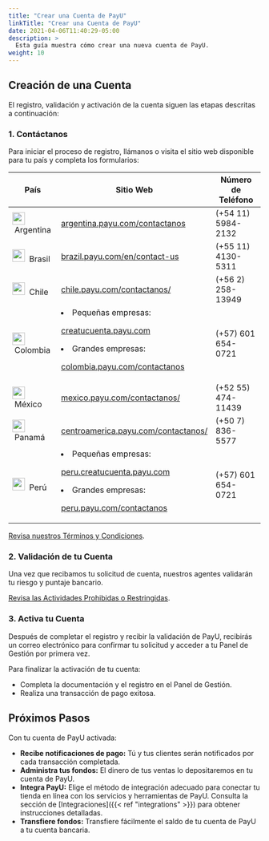 ```yaml
---
title: "Crear una Cuenta de PayU"
linkTitle: "Crear una Cuenta de PayU"
date: 2021-04-06T11:40:29-05:00
description: >
  Esta guía muestra cómo crear una nueva cuenta de PayU.
weight: 10
---
```


## Creación de una Cuenta
El registro, validación y activación de la cuenta siguen las etapas descritas a continuación:

### 1. Contáctanos
Para iniciar el proceso de registro, llámanos o visita el sitio web disponible para tu país y completa los formularios:

| País | Sitio Web | Número de Teléfono |
|---|---|---|
| <img src="/assets/Argentina.png" width="25px"/> &nbsp;Argentina | <a href="https://argentina.payu.com/contactanos" target="_blank">argentina.payu.com/contactanos</a> | (+54 11) 5984-2132 |
| <img src="/assets/Brasil.png" width="25px"/> &nbsp;Brasil | <a href="https://brazil.payu.com/en/contact-us" target="_blank">brazil.payu.com/en/contact-us</a> | (+55 11) 4130-5311 |
| <img src="/assets/Chile.png" width="25px"/> &nbsp;Chile | <a href="https://chile.payu.com/contactanos/" target="_blank">chile.payu.com/contactanos/</a> | (+56 2) 258-13949 |
| <img src="/assets/Colombia.png" width="25px"/> &nbsp;Colombia | <li> Pequeñas empresas: <p><a href="https://creatucuenta.payu.com" target="_blank">creatucuenta.payu.com</a> <li> Grandes empresas: <p><a href="https://colombia.payu.com/contactanos" target="_blank">colombia.payu.com/contactanos</a> | (+57) 601 654-0721 |
| <img src="/assets/Mexico.png" width="25px"/> &nbsp;México | <a href="https://mexico.payu.com/contactanos" target="_blank">mexico.payu.com/contactanos/</a> | (+52 55) 474-11439 |
| <img src="/assets/Panama.png" width="25px"/> &nbsp;Panamá | <a href="https://centroamerica.payu.com/contactanos" target="_blank">centroamerica.payu.com/contactanos/</a> | (+50 7) 836-5577 |
| <img src="/assets/Peru.png" width="25px"/> &nbsp;Perú | <li> Pequeñas empresas: <p><a href="https://peru.creatucuenta.payu.com" target="_blank">peru.creatucuenta.payu.com</a> <li> Grandes empresas: <p><a href="https://peru.payu.com/contactanos" target="_blank">peru.payu.com/contactanos</a> | (+57) 601 654-0721 |

[Revisa nuestros Términos y Condiciones](https://legal.payulatam.com/ES/terminos_y_condiciones_comercios.html).

### 2. Validación de tu Cuenta
Una vez que recibamos tu solicitud de cuenta, nuestros agentes validarán tu riesgo y puntaje bancario.

[Revisa las Actividades Prohibidas o Restringidas](https://legal.payulatam.com/ES/actividades_restringidas_y_prohibidas.pdf).

### 3. Activa tu Cuenta
Después de completar el registro y recibir la validación de PayU, recibirás un correo electrónico para confirmar tu solicitud y acceder a tu Panel de Gestión por primera vez.

Para finalizar la activación de tu cuenta:
* Completa la documentación y el registro en el Panel de Gestión.
* Realiza una transacción de pago exitosa.

## Próximos Pasos
Con tu cuenta de PayU activada:
* **Recibe notificaciones de pago:** Tú y tus clientes serán notificados por cada transacción completada.
* **Administra tus fondos:** El dinero de tus ventas lo depositaremos en tu cuenta de PayU.
* **Integra PayU:** Elige el método de integración adecuado para conectar tu tienda en línea con los servicios y herramientas de PayU. Consulta la sección de [Integraciones]({{< ref "integrations" >}}) para obtener instrucciones detalladas.
* **Transfiere fondos:** Transfiere fácilmente el saldo de tu cuenta de PayU a tu cuenta bancaria.
